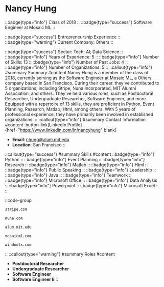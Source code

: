 # Nancy Hung
::badge{type="info"}
Class of 2018
::
::badge{type="success"}
Software Engineer at Mosaic ML
::

::badge{type="success"}
Entrepreneurship Experience
::
::badge{type="warning"}
Current Company: Others
::

::badge{type="success"}
Sector: Tech; AI; Data Science
::
::badge{type="info"}
Years of Experience: 5
::
::badge{type="info"}
Number of Skills: 13
::
::badge{type="info"}
Number of Past Jobs: 4
::
::badge{type="info"}
Number of Organizations: 5
::
::callout{type="info"}
#summary
Summary
#content
Nancy Hung is a member of the class of 2018, currently serving as the Software Engineer at Mosaic ML, a Others company based in San Francisco. During their career, they've contributed to 5 organizations, including Stripe, Nuna Incorporated, MIT Alumni Association, and others. They've held various roles, such as Postdoctoral Researcher, Undergraduate Researcher, Software Engineer, and more. Equipped with a repertoire of 13 skills, they are proficient in Python, Event Planning, Research, Matlab, Html, among others.  With 5 years of professional experience, they have primarily been involved in established organizations.
::
::callout{type="info"}
#summary
Contact Information
#content
:button-link[LinkedIn Profile]{href="https://www.linkedin.com/in/nancyhung" blank}
- **Email**: nhung@alum.mit.edu
- **Location**: San Francisco
::

::callout{type="success"}
#summary
Skills
#content
::badge{type="info"}
Python
::
::badge{type="info"}
Event Planning
::
::badge{type="info"}
Research
::
::badge{type="info"}
Matlab
::
::badge{type="info"}
Html
::
::badge{type="info"}
Public Speaking
::
::badge{type="info"}
Leadership
::
::badge{type="info"}
Java
::
::badge{type="info"}
Teamwork
::
::badge{type="info"}
Microsoft Office
::
::badge{type="info"}
Data Analysis
::
::badge{type="info"}
Powerpoint
::
::badge{type="info"}
Microsoft Excel
::
::

::code-group
```bash [Stripe]
stripe.com
```
```bash [Nuna Incorporated]
nuna.com
```
```bash [MIT Alumni Association]
alum.mit.edu
```
```bash [Mosaic ML]
mosaicml.com
```
```bash [Window Therapeutics,]
windowtx.com
```
::
::callout{type="warning"}
#summary
Roles
#content
- **Postdoctoral Researcher**
- **Undergraduate Researcher**
- **Software Engineer**
- **Software Engineer Ii**
::

